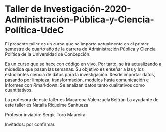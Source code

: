 # Taller de Investigación-2020-Administración-Pública-y-Ciencia-Política-UdeC

El presente taller es un curso que se imparte actualmente en el primer semestre de cuarto año de la carrera de Administración Pública y Ciencia Política de la Universidad de Concepción.

Es un curso que se hace con código en vivo. Por tanto, se irá actualizando a midedida que pasan las semanas. Su objetivo es enseñar a las y los estudiantes ciencia de datos para la investigación. Desde importar datos, pasando por limpieza, transformación, modelos hasta comunicación e informes con Rmarkdown. Se analizan datos tanto cualitativos como cuantitativos.


La profesora de este taller es Macarena Valenzuela Beltrán
La ayudante de este taller es Natalia Riquelme Sanhueza

Profesor inviatdo: Sergio Toro Maureira

Invitados: por confirmar. 